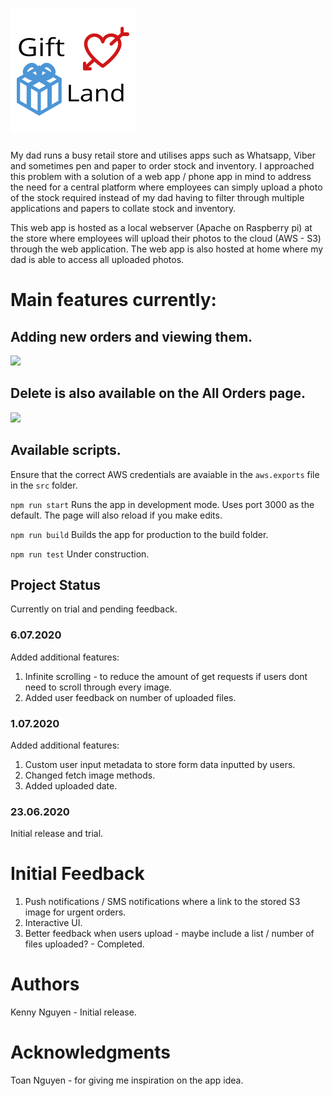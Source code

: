 # <img src="/public/logo.png">

My dad runs a busy retail store and utilises apps such as Whatsapp, Viber and sometimes pen and paper to order stock and inventory. I approached this problem with a solution of a web app / phone app in mind to address the need for a central platform where employees can simply upload a photo of the stock required instead of my dad having to filter through multiple applications and papers to collate stock and inventory.

This web app is hosted as a local webserver (Apache on Raspberry pi) at the store where employees will upload their photos to the cloud (AWS - S3) through the web application. The web app is also hosted at home where my dad is able to access all uploaded photos.

# Main features currently:

## Adding new orders and viewing them.

<img src="/public/gifs/gL2.gif?raw=true">

## Delete is also available on the All Orders page.

<img src="/public/gifs/gL.gif?raw=true">

## Available scripts.

Ensure that the correct AWS credentials are avaiable in the `aws.exports` file in the `src` folder.

`npm run start`
Runs the app in development mode. Uses port 3000 as the default. The page will also reload if you make edits.

`npm run build`
Builds the app for production to the build folder.

`npm run test`
Under construction.

## Project Status

Currently on trial and pending feedback.

### 6.07.2020

Added additional features:

1. Infinite scrolling - to reduce the amount of get requests if users dont need to scroll through every image. 
2. Added user feedback on number of uploaded files.

### 1.07.2020

Added additional features:

1. Custom user input metadata to store form data inputted by users.
2. Changed fetch image methods.
3. Added uploaded date.

### 23.06.2020

Initial release and trial.

# Initial Feedback

1. Push notifications / SMS notifications where a link to the stored S3 image for urgent orders. 
2. Interactive UI.
3. Better feedback when users upload - maybe include a list / number of files uploaded? - Completed.


# Authors

Kenny Nguyen - Initial release.

# Acknowledgments

Toan Nguyen - for giving me inspiration on the app idea.
